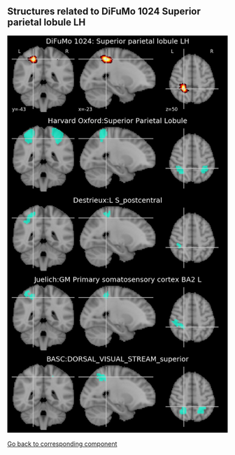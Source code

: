 


## Structures related to DiFuMo 1024 Superior parietal lobule LH

![569](569.jpg "Structures related to DiFuMo 1024 Superior parietal lobule LH")

[Go back to corresponding component](https://parietal-inria.github.io/DiFuMo/1024/html/569.html)